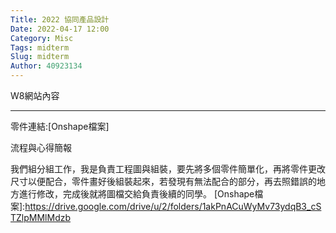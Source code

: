 ```yaml
---
Title: 2022 協同產品設計
Date: 2022-04-17 12:00
Category: Misc
Tags: midterm
Slug: midterm
Author: 40923134
---
```


W8網站內容

<!--PELICAN_END_SUMMARY -->
---

零件連結:[Onshape檔案]

流程與心得簡報

我們組分組工作，我是負責工程圖與組裝，要先將多個零件簡單化，再將零件更改尺寸以便配合，零件畫好後組裝起來，若發現有無法配合的部分，再去照錯誤的地方進行修改，完成後就將圖檔交給負責後續的同學。
[Onshape檔案]:https://drive.google.com/drive/u/2/folders/1akPnACuWyMv73ydqB3_cSTZlpMMlMdzb
